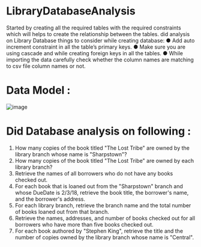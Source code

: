 # LibraryDatabaseAnalysis
Started by creating all the required tables with the required constraints which will helps to create the relationship between the tables. did analysis on Library Database
things to consider while creating database:
●	Add auto increment constraint in all the table’s primary keys.
●	Make sure you are using cascade and while creating foreign keys in all the tables.
●	While importing the data carefully check whether the column names are matching to csv file column names or not.


# Data Model :

![image](https://github.com/RajamaheshwarReddy/LibraryDatabaseAnalysis/assets/37631107/4944ff63-2b3c-4cde-9fdf-bac66e78d2b5)

# Did Database analysis on following :
1.	How many copies of the book titled "The Lost Tribe" are owned by the library branch whose name is "Sharpstown"?
2.	How many copies of the book titled "The Lost Tribe" are owned by each library branch?
3.	Retrieve the names of all borrowers who do not have any books checked out.
4.	For each book that is loaned out from the "Sharpstown" branch and whose DueDate is 2/3/18, retrieve the book title, the borrower's name, and the borrower's address. 
5.	For each library branch, retrieve the branch name and the total number of books loaned out from that branch.
6.	Retrieve the names, addresses, and number of books checked out for all borrowers who have more than five books checked out.
7.	For each book authored by "Stephen King", retrieve the title and the number of copies owned by the library branch whose name is "Central".

